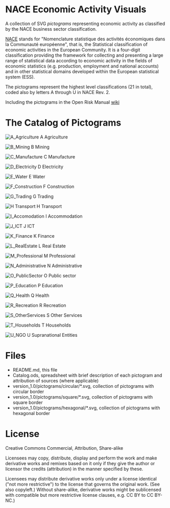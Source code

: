 # NACE Economic Activity Visuals

A collection of SVG *pictograms* representing economic activity as classified by the NACE business sector classification. 

[NACE](http://ec.europa.eu/eurostat/statistics-explained/index.php/Glossary:Statistical_classification_of_economic_activities_in_the_European_Community_(NACE)) stands for "Nomenclature statistique des activités économiques dans la Communauté européenne", that is, the Statistical classification of economic activities in the European Community. It is a four-digit classification providing the framework for collecting and presenting a large range of statistical data according to economic activity in the fields of economic statistics (e.g. production, employment and national accounts) and in other statistical domains developed within the European statistical system (ESS). 

The pictograms represent the highest level classifications (21 in total), coded also by letters A through U in NACE Rev. 2.

Including the pictograms in the Open Risk Manual [wiki](https://www.openriskmanual.org/wiki/EU_Taxonomy_Sector_Coverage)

# The Catalog of Pictograms

![A_Agriculture](version_1.0/pictograms/square/A_Agriculture.svg) A Agriculture

![B_Mining](version_1.0/pictograms/square/B_Mining.svg) B Mining

![C_Manufacture](version_1.0/pictograms/square/C_Manufacture.svg) C Manufacture

![D_Electricity](version_1.0/pictograms/square/D_Electricity.svg) D Electricity

![E_Water](version_1.0/pictograms/square/E_Water.svg) E Water

![F_Construction](version_1.0/pictograms/square/F_Construction.svg) F Construction

![G_Trading](version_1.0/pictograms/square/G_Trading.svg) G Trading

![H Transport](version_1.0/pictograms/square/H_Transport.svg) H Transport

![I_Accomodation](version_1.0/pictograms/square/I_Accomodation.svg) I Accommodation

![J_ICT](version_1.0/pictograms/square/J_ICT.svg) J ICT

![K_Finance](version_1.0/pictograms/square/K_Finance.svg) K Finance

![L_RealEstate](version_1.0/pictograms/square/L_RealEstate.svg) L Real Estate

![M_Professional](version_1.0/pictograms/square/M_Professional.svg) M Professional

![N_Administrative](version_1.0/pictograms/square/N_Administrative.svg) N Administrative

![O_PublicSector](version_1.0/pictograms/square/O_PublicSector.svg) O Public sector

![P_Education](version_1.0/pictograms/square/P_Education.svg) P Education

![Q_Health](version_1.0/pictograms/square/Q_Health.svg) Q Health

![R_Recreation](version_1.0/pictograms/square/R_Recreation.svg) R Recreation

![S_OtherServices](version_1.0/pictograms/square/S_OtherServices.svg) S Other Services

![T_Households](version_1.0/pictograms/square/T_Households.svg) T Households

![U_NGO](version_1.0/pictograms/square/U_NGO.svg) U Supranational Entities


# Files

* README.md, this file
* Catalog.ods, spreadsheet with brief description of each pictogram and attribution of sources (where applicable)
* version_1.0/pictograms/circular/*.svg, collection of pictograms with circular border
* version_1.0/pictograms/square/*.svg, collection of pictograms with square border
* version_1.0/pictograms/hexagonal/*.svg, collection of pictograms with hexagonal border


# License
Creative Commons Commercial, Attribution, Share-alike

Licensees may copy, distribute, display and perform the work and make derivative works and remixes based on it only if they give the author or licensor the credits (attribution) in the manner specified by these. 

Licensees may distribute derivative works only under a license identical ("not more restrictive") to the license that governs the original work. (See also copyleft.) Without share-alike, derivative works might be sublicensed with compatible but more restrictive license clauses, e.g. CC BY to CC BY-NC.) 